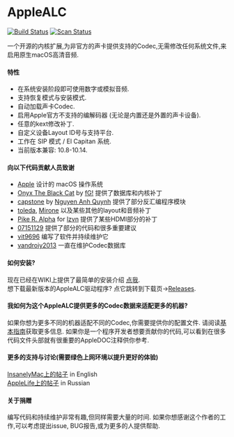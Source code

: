 AppleALC
========

[![Build Status](https://travis-ci.com/acidanthera/AppleALC.svg?branch=master)](https://travis-ci.com/acidanthera/AppleALC) [![Scan Status](https://scan.coverity.com/projects/16166/badge.svg?flat=1)](https://scan.coverity.com/projects/16166)

一个开源的内核扩展,为非官方的声卡提供支持的Codec,无需修改任何系统文件,来启用原生macOS高清音频.

#### 特性
- 在系统安装阶段即可使用数字或模拟音频.
- 支持恢复模式与安装模式.
- 自动加载声卡Codec.
- 启用Apple官方不支持的编解码器 (无论是内置还是外置的声卡设备).
- 任意的kext修改补丁.
- 自定义设备Layout ID号与支持平台.
- 工作在 SIP 模式 / El Capitan 系统.
- 当前版本兼容: 10.8-10.14.

#### 向以下代码贡献人员致谢
- [Apple](https://www.apple.com) 设计的 macOS 操作系统 
- [Onyx The Black Cat](https://github.com/gdbinit/onyx-the-black-cat) by [fG!](https://reverse.put.as) 提供了数据库和内核补丁
- [capstone](https://github.com/aquynh/capstone) by [Nguyen Anh Quynh](https://github.com/aquynh) 提供了部分反汇编程序模块 
- [toleda](https://github.com/toleda), [Mirone](https://github.com/Mirone) 以及某些其他的layout和音频补丁
- [Pike R. Alpha](https://github.com/Piker-Alpha) for [lzvn](https://github.com/Piker-Alpha/LZVN) 提供了某些HDMI部分的补丁  
- [07151129](https://github.com/07151129) 提供了部分的代码和很多重要建议  
- [vit9696](https://github.com/vit9696) 编写了软件并持续维护它
- [vandroiy2013](https://github.com/vandroiy2013) 一直在维护Codec数据库

#### 如何安装?
现在已经在WIKI上提供了最简单的安装介绍 [点我](https://github.com/vit9696/AppleALC/wiki).  
想下载最新版本的AppleALC驱动程序? 点它跳转到下载页→[Releases](https://github.com/vit9696/AppleALC/releases).

#### 我如何为这个AppleALC提供更多的Codec数据来适配更多的机器?
如果你想为更多不同的机器适配不同的Codec,你需要提供你的配置文件. 请阅读[基本指南](https://github.com/vit9696/AppleALC/wiki)获取更多信息. 
如果你是一个程序开发者想要贡献你的代码,可以看到在很多代码文件头部就有很重要的AppleDOC注释供你参考.

#### 更多的支持与讨论(需要绿色上网环境以提升更好的体验)
[InsanelyMac上的帖子](http://www.insanelymac.com/forum/topic/311293-applealc-—-dynamic-applehda-patching/) in English  
[AppleLife上的帖子](https://applelife.ru/threads/applealc-dinamicheskij-patching-applehda.1171672/) in Russian

#### 关于捐赠
编写代码和持续维护非常有趣,但同样需要大量的时间. 如果你想感谢这个作者的工作,可以考虑提出issue, BUG报告,或为更多的人提供帮助.
